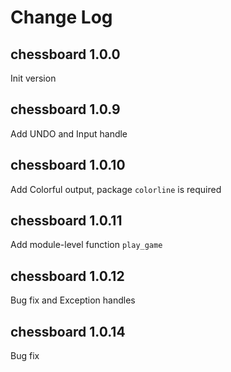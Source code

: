 # Change Log

## chessboard 1.0.0
Init version 

## chessboard 1.0.9
Add UNDO and Input handle

## chessboard 1.0.10
Add Colorful output, package `colorline` is required

## chessboard 1.0.11
Add module-level function `play_game`

## chessboard 1.0.12
Bug fix and Exception handles

## chessboard 1.0.14
Bug fix
